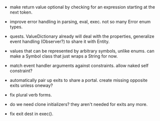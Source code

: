 - make return value optional by checking for an expression starting at the next token.

- improve error handling in parsing, eval, exec. not so many Error enum types.

- quests. ValueDictionary already will deal with the properties, generalize event handling
  (Observer?) to share it with Entity.
  
- values that can be represented by arbitrary symbols, unlike enums. can make a Symbol class
  that just wraps a String for now.
  
- match event handler arguments against constraints. allow naked self constraint?

- automatically pair up exits to share a portal. create missing opposite exits unless oneway?

- fix plural verb forms.

- do we need clone initializers? they aren't needed for exits any more.

- fix exit dest in exec().
